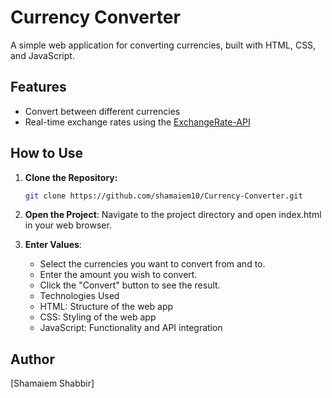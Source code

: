 # Currency Converter

A simple web application for converting currencies, built with HTML, CSS, and JavaScript. 

## Features

- Convert between different currencies
- Real-time exchange rates using the [ExchangeRate-API](https://v6.exchangerate-api.com/)

## How to Use

1. **Clone the Repository:**

   ```bash
   git clone https://github.com/shamaiem10/Currency-Converter.git
2. **Open the Project**:
     Navigate to the project directory and open index.html in your web browser.
3. **Enter Values**:
   - Select the currencies you want to convert from and to.
   - Enter the amount you wish to convert.
   - Click the "Convert" button to see the result.
   - Technologies Used
   - HTML: Structure of the web app
   - CSS: Styling of the web app
   - JavaScript: Functionality and API integration
## Author
 [Shamaiem Shabbir]
